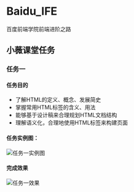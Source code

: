 # Baidu_IFE
百度前端学院前端进阶之路
## 小薇课堂任务
### 任务一
#### 任务目的
- 了解HTML的定义、概念、发展简史
- 掌握常用HTML标签的含义、用法
- 能够基于设计稿来合理规划HTML文档结构
- 理解语义化，合理地使用HTML标签来构建页面
#### 任务实例图：
![任务一实例图](E:\GitHub\Baidu_IFE\小薇课堂\task_1\task_1_1_1.jpg)
#### 完成效果
![任务一效果](H:\练习\百度前端技术学院\小薇课堂\task_1\task_1.gif)


